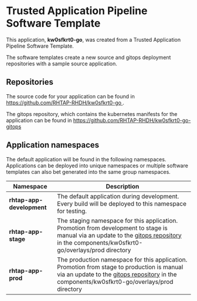 # Trusted Application Pipeline Software Template

This application, **kw0sfkrt0-go**, was created from a Trusted Application Pipeline Software Template.

The software templates create a new source and gitops deployment repositories with a sample source application. 

## Repositories

The source code for your application can be found in [https://github.com/RHTAP-RHDH/kw0sfkrt0-go ](https://github.com/RHTAP-RHDH/kw0sfkrt0-go ).
 
The gitops repository, which contains the kubernetes manifests for the application can be found in 
[https://github.com/RHTAP-RHDH/kw0sfkrt0-go-gitops ](https://github.com/RHTAP-RHDH/kw0sfkrt0-go-gitops ) 

## Application namespaces 

The default application will be found in the following namespaces. Applications can be deployed into unique namespaces or multiple software templates can also bet generated into the same group namespaces.  

|  Namespace   |  Description   |  
| -------- | -------- |   
| **rhtap-app-development** | The default application during development. Every build will be deployed to this namespace for testing. | 
| **rhtap-app-stage** | The staging namespace for this application. Promotion from development to stage is manual via an update to the [gitops repository](https://github.com/RHTAP-RHDH/kw0sfkrt0-go-gitops ) in the components/kw0sfkrt0-go/overlays/prod directory |  
| **rhtap-app-prod** | The production namespace for this application. Promotion from stage to production is manual via an update to the [gitops repository](https://github.com/RHTAP-RHDH/kw0sfkrt0-go-gitops ) in the components/kw0sfkrt0-go/overlays/prod directory | 